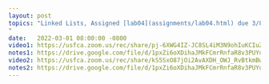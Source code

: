 ```yaml
---
layout: post
topics: "Linked Lists, Assigned [lab04](assignments/lab04.html) due 3/8
"
date:   2022-03-01 08:00:00 -0800
video1: https://usfca.zoom.us/rec/share/pj-6XWG4IZ-JC8SL4iM3N9ohIuKCIuZg2kNzX8c5fCmEs0jmsiaT5-rKC265gJ3_.WqXqMRsDWSA7xlPq
notes1: https://drive.google.com/file/d/1pxZi6oXDihaJMkFCmrRnfaR8v3PUYufv/view?usp=sharing
video2: https://usfca.zoom.us/rec/share/kS5SxO87jOi2AvAXDH_OWJ_RvBtkmBwIoXDsiq837J5v4VqhlmpCpUxA0f7kK2pQ.z6pPc_U4vmHjz5IT
notes2: https://drive.google.com/file/d/1pxZi6oXDihaJMkFCmrRnfaR8v3PUYufv/view?usp=sharing
---
```

